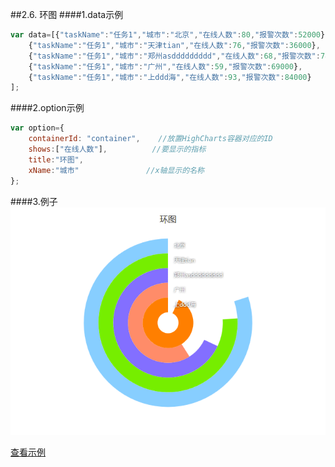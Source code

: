 ##2.6. 环图
####1.data示例
```js
var data=[{"taskName":"任务1","城市":"北京","在线人数":80,"报警次数":52000},
    {"taskName":"任务1","城市":"天津tian","在线人数":76,"报警次数":36000},
    {"taskName":"任务1","城市":"郑州asddddddddd","在线人数":68,"报警次数":78000},
    {"taskName":"任务1","城市":"广州","在线人数":59,"报警次数":69000},
    {"taskName":"任务1","城市":"上ddd海","在线人数":93,"报警次数":84000}
];
```

####2.option示例
```js
var option={
    containerId: "container",    //放置HighCharts容器对应的ID
    shows:["在线人数"],          //要显示的指标
    title:"环图",
    xName:"城市"				 //x轴显示的名称
};
```

####3.例子
![streaming](./image/ring.png)

[查看示例](./brcharts/test/ringchart.html)

